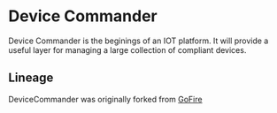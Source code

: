 # Device Commander

Device Commander is the beginings of an IOT platform. It will provide a useful layer for managing
a large collection of compliant devices.

## Lineage

DeviceCommander was originally forked from  [GoFire](https://githubcom/RNA-VT/GoFire)